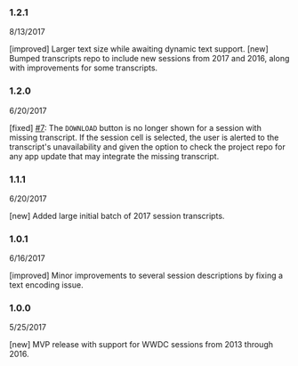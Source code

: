 ### 1.2.1
8/13/2017

[improved] Larger text size while awaiting dynamic text support.
[new] Bumped transcripts repo to include new sessions from 2017 and 2016, along with improvements for some transcripts.

### 1.2.0
6/20/2017

[fixed] [#7](https://github.com/rlwimi/major-input/issues/7): The `DOWNLOAD` button is no longer shown for a session with missing transcript. If the session cell is selected, the user is alerted to the transcript's unavailability and given the option to check the project repo for any app update that may integrate the missing transcript.

### 1.1.1
6/20/2017

[new] Added large initial batch of 2017 session transcripts.

### 1.0.1
6/16/2017

[improved] Minor improvements to several session descriptions by fixing a text encoding issue.

### 1.0.0
5/25/2017

[new] MVP release with support for WWDC sessions from 2013 through 2016.
